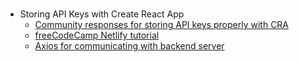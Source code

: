 ###
- Storing API Keys with Create React App
  - [Community responses for storing API keys properly with CRA](https://www.reddit.com/r/reactjs/comments/p575tb/where_can_i_learn_to_properly_store_an_api_key_on/)
  - [freeCodeCamp Netlify tutorial](https://www.freecodecamp.org/news/how-to-access-secret-api-keys-using-netlify-functions-in-a-react-app/)
  - [Axios for communicating with backend server](https://www.geeksforgeeks.org/axios-in-react-a-guide-for-beginners/)